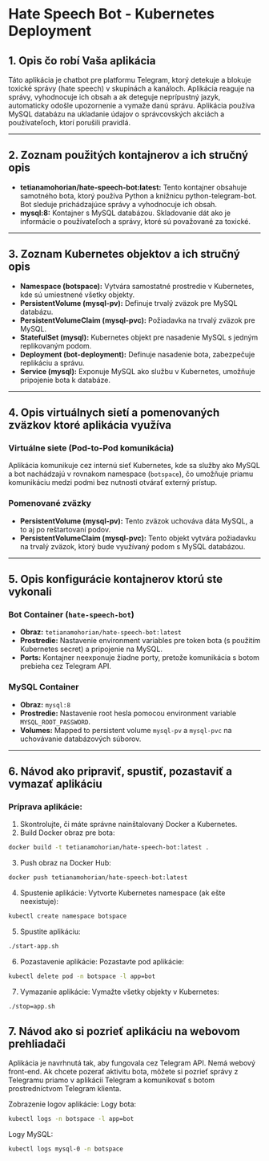 # Hate Speech Bot - Kubernetes Deployment

## 1. Opis čo robí Vaša aplikácia  
Táto aplikácia je chatbot pre platformu Telegram, ktorý detekuje a blokuje toxické správy (hate speech) v skupinách a kanáloch. Aplikácia reaguje na správy, vyhodnocuje ich obsah a ak deteguje neprípustný jazyk, automaticky odošle upozornenie a vymaže danú správu. Aplikácia používa MySQL databázu na ukladanie údajov o správcovských akciách a používateľoch, ktorí porušili pravidlá.  

---

## 2. Zoznam použitých kontajnerov a ich stručný opis  
- **tetianamohorian/hate-speech-bot:latest:** Tento kontajner obsahuje samotného bota, ktorý používa Python a knižnicu python-telegram-bot. Bot sleduje prichádzajúce správy a vyhodnocuje ich obsah.  
- **mysql:8:** Kontajner s MySQL databázou. Skladovanie dát ako je informácie o používateľoch a správy, ktoré sú považované za toxické.  

---

## 3. Zoznam Kubernetes objektov a ich stručný opis  
- **Namespace (botspace):** Vytvára samostatné prostredie v Kubernetes, kde sú umiestnené všetky objekty.  
- **PersistentVolume (mysql-pv):** Definuje trvalý zväzok pre MySQL databázu.  
- **PersistentVolumeClaim (mysql-pvc):** Požiadavka na trvalý zväzok pre MySQL.  
- **StatefulSet (mysql):** Kubernetes objekt pre nasadenie MySQL s jedným replikovaným podom.  
- **Deployment (bot-deployment):** Definuje nasadenie bota, zabezpečuje replikáciu a správu.  
- **Service (mysql):** Exponuje MySQL ako službu v Kubernetes, umožňuje pripojenie bota k databáze.  

---

## 4. Opis virtuálnych sietí a pomenovaných zväzkov ktoré aplikácia využíva  
### Virtuálne siete (Pod-to-Pod komunikácia)  
Aplikácia komunikuje cez internú sieť Kubernetes, kde sa služby ako MySQL a bot nachádzajú v rovnakom namespace (`botspace`), čo umožňuje priamu komunikáciu medzi podmi bez nutnosti otvárať externý prístup.  

### Pomenované zväzky  
- **PersistentVolume (mysql-pv):** Tento zväzok uchováva dáta MySQL, a to aj po reštartovaní podov.  
- **PersistentVolumeClaim (mysql-pvc):** Tento objekt vytvára požiadavku na trvalý zväzok, ktorý bude využívaný podom s MySQL databázou.  

---

## 5. Opis konfigurácie kontajnerov ktorú ste vykonali  
### Bot Container (`hate-speech-bot`)  
- **Obraz:** `tetianamohorian/hate-speech-bot:latest`  
- **Prostredie:** Nastavenie environment variables pre token bota (s použitím Kubernetes secret) a pripojenie na MySQL.  
- **Ports:** Kontajner neexponuje žiadne porty, pretože komunikácia s botom prebieha cez Telegram API.  

### MySQL Container  
- **Obraz:** `mysql:8`  
- **Prostredie:** Nastavenie root hesla pomocou environment variable `MYSQL_ROOT_PASSWORD`.  
- **Volumes:** Mapped to persistent volume `mysql-pv` a `mysql-pvc` na uchovávanie databázových súborov.  

---

## 6. Návod ako pripraviť, spustiť, pozastaviť a vymazať aplikáciu  

### Príprava aplikácie:  
1. Skontrolujte, či máte správne nainštalovaný Docker a Kubernetes.  
2. Build Docker obraz pre bota:  
```bash
docker build -t tetianamohorian/hate-speech-bot:latest .
```
3. Push obraz na Docker Hub:
```bash
docker push tetianamohorian/hate-speech-bot:latest
```

4. Spustenie aplikácie:
Vytvorte Kubernetes namespace (ak ešte neexistuje):

```bash
kubectl create namespace botspace
```

5. Spustite aplikáciu:

```bash
./start-app.sh
```

6. Pozastavenie aplikácie:
Pozastavte pod aplikácie:

```bash
kubectl delete pod -n botspace -l app=bot
```

7. Vymazanie aplikácie:
Vymažte všetky objekty v Kubernetes:

```bash
./stop=app.sh
```

## 7. Návod ako si pozrieť aplikáciu na webovom prehliadači
Aplikácia je navrhnutá tak, aby fungovala cez Telegram API. Nemá webový front-end. Ak chcete pozerať aktivitu bota, môžete si pozrieť správy z Telegramu priamo v aplikácii Telegram a komunikovať s botom prostredníctvom Telegram klienta.

Zobrazenie logov aplikácie:
Logy bota:

```bash
kubectl logs -n botspace -l app=bot
```

Logy MySQL:

```bash
kubectl logs mysql-0 -n botspace
```
